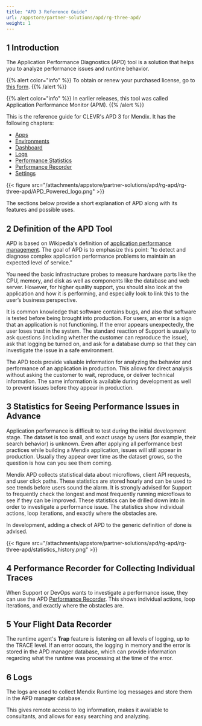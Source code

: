 ```yaml
---
title: "APD 3 Reference Guide"
url: /appstore/partner-solutions/apd/rg-three-apd/
weight: 1
---
```


## 1 Introduction

The Application Performance Diagnostics (APD) tool is a solution that helps you to analyze performance issues and runtime behavior.

{{% alert color="info" %}}
To obtain or renew your purchased license, go to [this form](https://addon.mendix.com/index.html).
{{% /alert %}}

{{% alert color="info" %}}
In earlier releases, this tool was called Application Performance Monitor (APM).
{{% /alert %}}

This is the reference guide for CLEVR's APD 3 for Mendix. It has the following chapters:

* [Apps](/appstore/partner-solutions/apd/rg-three-apps/)
* [Environments](/appstore/partner-solutions/apd/rg-three-environments/)
* [Dashboard](/appstore/partner-solutions/apd/rg-three-dashboard/)
* [Logs](/appstore/partner-solutions/apd/rg-three-logs/)
* [Performance Statistics](/appstore/partner-solutions/apd/rg-three-statistics/)
* [Performance Recorder](/appstore/partner-solutions/apd/rg-three-recorder/)
* [Settings](/appstore/partner-solutions/apd/rg-three-settings/)

{{< figure src="/attachments/appstore/partner-solutions/apd/rg-apd/rg-three-apd/APD_Powered_logo.png" >}}

The sections below provide a short explanation of APD along with its features and possible uses.

## 2 Definition of the APD Tool

APD is based on Wikipedia's definition of [application performance management](http://en.wikipedia.org/wiki/Application_performance_management). The goal of APD is to emphasize this point: "to detect and diagnose complex application performance problems to maintain an expected level of service."

You need the basic infrastructure probes to measure hardware parts like the CPU, memory, and disk as well as components like the database and web server. However, for higher quality support, you should also look at the application and how it is performing, and especially look to link this to the user’s business perspective.

It is common knowledge that software contains bugs, and also that software is tested before being brought into production. For users, an error is a sign that an application is not functioning. If the error appears unexpectedly, the user loses trust in the system. The standard reaction of Support is usually to ask questions (including whether the customer can reproduce the issue), ask that logging be turned on, and ask for a database dump so that they can investigate the issue in a safe environment.

The APD tools provide valuable information for analyzing the behavior and performance of an application in production. This allows for direct analysis without asking the customer to wait, reproduce, or deliver technical information. The same information is available during development as well to prevent issues before they appear in production.

## 3 Statistics for Seeing Performance Issues in Advance

Application performance is difficult to test during the initial development stage. The dataset is too small, and exact usage by users (for example, their search behavior) is unknown. Even after applying all performance best practices while building a Mendix application, issues will still appear in production. Usually they appear over time as the dataset grows, so the question is how can you see them coming.

Mendix APD collects statistical data about microflows, client API requests, and user click paths. These statistics are stored hourly and can be used to see trends before users sound the alarm. It is strongly advised for Support to frequently check the longest and most frequently running microflows to see if they can be improved. These statistics can be drilled down into in order to investigate a performance issue. The statistics show individual actions, loop iterations, and exactly where the obstacles are.

In development, adding a check of APD to the generic definition of done is advised.

{{< figure src="/attachments/appstore/partner-solutions/apd/rg-apd/rg-three-apd/statistics_history.png" >}}

## 4 Performance Recorder for Collecting Individual Traces

When Support or DevOps wants to investigate a performance issue, they can use the APD [Performance Recorder](/appstore/partner-solutions/apd/rg-three-recorder/). This shows individual actions, loop iterations, and exactly where the obstacles are.

## 5 Your Flight Data Recorder

The runtime agent's **Trap** feature is listening on all levels of logging, up to the TRACE level. If an error occurs, the logging in memory and the error is stored in the APD manager database, which can provide information regarding what the runtime was processing at the time of the error.

## 6 Logs

The logs are used to collect Mendix Runtime log messages and store them in the APD manager database.

This gives remote access to log information, makes it available to consultants, and allows for easy searching and analyzing.
